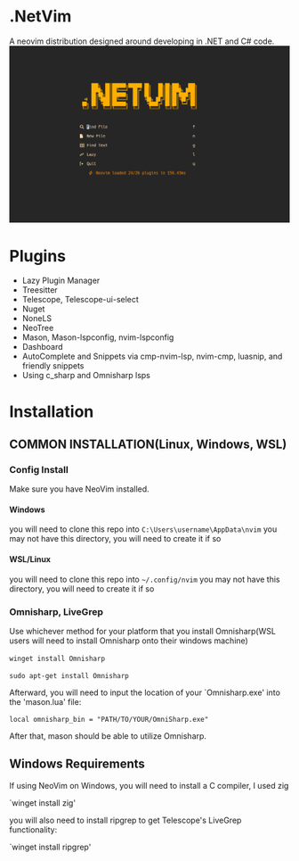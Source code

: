 # .NetVim
A neovim distribution designed around developing in .NET and C# code.
![dashboard](images/netvim_dash.png)
# Plugins
- Lazy Plugin Manager
- Treesitter
- Telescope, Telescope-ui-select
- Nuget
- NoneLS
- NeoTree
- Mason, Mason-lspconfig, nvim-lspconfig
- Dashboard
- AutoComplete and Snippets via cmp-nvim-lsp, nvim-cmp, luasnip, and friendly snippets
- Using c_sharp and Omnisharp lsps
<!---
Still need to set up debugging and project creation
--->
# Installation
## COMMON INSTALLATION(Linux, Windows, WSL)
### Config Install
Make sure you have NeoVim installed.
#### Windows
you will need to clone this repo into `C:\Users\username\AppData\nvim` you may not have this directory, you will need to create it if so
#### WSL/Linux
you will need to clone this repo into `~/.config/nvim` you may not have this directory, you will need to create it if so
### Omnisharp, LiveGrep
Use whichever method for your platform that you install Omnisharp(WSL users will need to install Omnisharp onto their windows machine)

```winget install Omnisharp```

``` sudo apt-get install Omnisharp ```

Afterward, you will need to input the location of your `Omnisharp.exe' into the 'mason.lua' file:

```
local omnisharp_bin = "PATH/TO/YOUR/OmniSharp.exe"

```

After that, mason should be able to utilize Omnisharp.

## Windows Requirements
If using NeoVim on Windows, you will need to install a C compiler, I used zig

`winget install zig'

you will also need to install ripgrep to get Telescope's LiveGrep functionality:

`winget install ripgrep'

